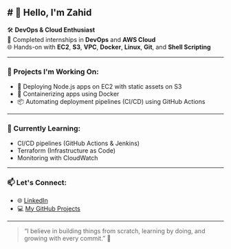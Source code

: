 ## # 👋 Hello, I'm Zahid

🛠️ **DevOps & Cloud Enthusiast**  
🎯 Completed internships in **DevOps** and **AWS Cloud**  
🌐 Hands-on with **EC2**, **S3**, **VPC**, **Docker**, **Linux**, **Git**, and **Shell Scripting**

---

### 🔧 Projects I'm Working On:
- 🚀 Deploying Node.js apps on EC2 with static assets on S3
- 🐳 Containerizing apps using Docker
- 📦 Automating deployment pipelines (CI/CD) using GitHub Actions

---

### 🌱 Currently Learning:
- CI/CD pipelines (GitHub Actions & Jenkins)
- Terraform (Infrastructure as Code)
- Monitoring with CloudWatch

---

### 📫 Let's Connect:
- 🌐 [LinkedIn](https://linkedin.com/in/your-link-here)
- 💻 [My GitHub Projects](https://github.com/gitxaahid)

---

> “I believe in building things from scratch, learning by doing, and growing with every commit.” 🚀

